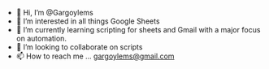 - 👋 Hi, I’m @Gargoylems
- 👀 I’m interested in all things Google Sheets
- 🌱 I’m currently learning scripting for sheets and Gmail with a major focus on automation.
- 💞️ I’m looking to collaborate on scripts
- 📫 How to reach me ... gargoylems@gmail.com

<!---
Gargoylems/Gargoylems is a ✨ special ✨ repository because its `README.md` (this file) appears on your GitHub profile.
You can click the Preview link to take a look at your changes.
--->
